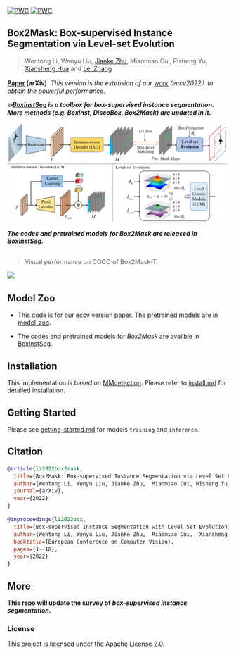[![PWC](https://img.shields.io/endpoint.svg?url=https://paperswithcode.com/badge/box2mask-box-supervised-instance-segmentation/box-supervised-instance-segmentation-on-coco)](https://paperswithcode.com/sota/box-supervised-instance-segmentation-on-coco?p=box2mask-box-supervised-instance-segmentation)
 	[![PWC](https://img.shields.io/endpoint.svg?url=https://paperswithcode.com/badge/box2mask-box-supervised-instance-segmentation/box-supervised-instance-segmentation-on)](https://paperswithcode.com/sota/box-supervised-instance-segmentation-on?p=box2mask-box-supervised-instance-segmentation)

## Box2Mask: Box-supervised Instance Segmentation via Level-set Evolution 
> Wentong Li, Wenyu Liu, [Jianke Zhu](https://person.zju.edu.cn/jkzhu), Miaomiao Cui, Risheng Yu, [Xiansheng Hua](https://scholar.google.com.hk/citations?user=6G-l4o0AAAAJ&hl=zh-CN&oi=ao) and [Lei Zhang](https://www4.comp.polyu.edu.hk/~cslzhang/)

**[Paper](https://arxiv.org/pdf/2212.01579.pdf) (arXiv).** *_This version is the extension of our [work](https://link.springer.com/chapter/10.1007/978-3-031-19818-2_1) (eccv2022）to obtain the powerful performance._*

**_:boom:[BoxInstSeg](https://github.com/LiWentomng/BoxInstSeg) is a toolbox for box-supervised instance segmentation. More methods (e.g. BoxInst, DiscoBox, Box2Mask) are updated in it._**  

 <img src="./docs/box2mask.png" width="800px">

**_The codes and pretrained models for Box2Mask are released in [BoxInstSeg](https://github.com/LiWentomng/BoxInstSeg)._**

## 

 > Visual performance on COCO of Box2Mask-T.
 <img src="./docs/coco_vis.png" width="800px">

   
## Model Zoo
- This code is for our eccv version paper. The pretrained models are in [model_zoo](https://github.com/LiWentomng/boxlevelset/blob/main/docs/model_zoo.md).

- The codes and pretrained models for *Box2Mask* are availble in [BoxInstSeg](https://github.com/LiWentomng/BoxInstSeg).

## Installation

This implementation is based on [MMdetection](https://github.com/open-mmlab/mmdetection).
Please refer to [install.md](./docs/install.md) for detailed installation.


## Getting Started 
Please see [getting_started.md](./docs/get_started.md) for models `training` and `inference`.


## Citation
```BibTeX
@article{li2022box2mask,
  title={Box2Mask: Box-supervised Instance Segmentation via Level Set Evolution},
  author={Wentong Li, Wenyu Liu, Jianke Zhu,  Miaomiao Cui, Risheng Yu, Xiansheng Hua and Lei Zhang},
  journal={arXiv},
  year={2022}
}
```

```BibTeX
@inproceedings{li2022box,
  title={Box-supervised Instance Segmentation with Level Set Evolution},
  author={Wentong Li, Wenyu Liu, Jianke Zhu,  Miaomiao Cui,  Xiansheng Hua and Lei Zhang},
  booktitle={European Conference on Computer Vision},
  pages={1--18},
  year={2022}
}
```

## More
**This **[repo](https://github.com/LiWentomng/Box-supervised-instance-segmentation)** will update the **survey** of _box-supervised instance segmentation._**


### License

This project is licensed under the Apache License 2.0. 

